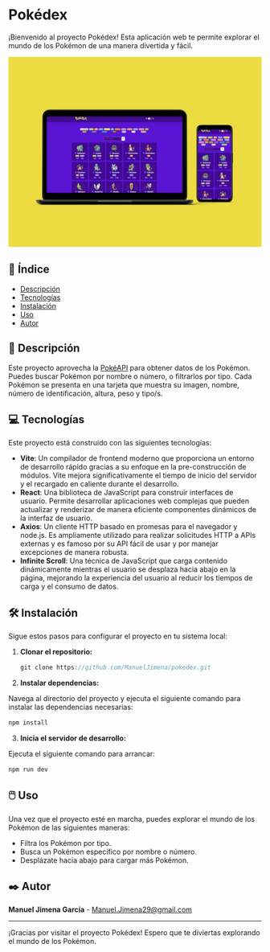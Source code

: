 # Pokédex

¡Bienvenido al proyecto Pokédex! Esta aplicación web te permite explorar el mundo de los Pokémon de una manera divertida y fácil.

![Pokédex Interface](src/assets/mockuper.webp)

## 📖 Índice

- [Descripción](#descripción)
- [Tecnologías](#tecnologías)
- [Instalación](#instalación)
- [Uso](#uso)
- [Autor](#autor)

## 📘 Descripción

Este proyecto aprovecha la [PokéAPI](https://pokeapi.co/) para obtener datos de los Pokémon. Puedes buscar Pokémon por nombre o número, o filtrarlos por tipo. Cada Pokémon se presenta en una tarjeta que muestra su imagen, nombre, número de identificación, altura, peso y tipo/s.

## 💻 Tecnologías

Este proyecto está construido con las siguientes tecnologías:
- **Vite**: Un compilador de frontend moderno que proporciona un entorno de desarrollo rápido gracias a su enfoque en la pre-construcción de módulos. Vite mejora significativamente el tiempo de inicio del servidor y el recargado en caliente durante el desarrollo.
- **React**: Una biblioteca de JavaScript para construir interfaces de usuario. Permite desarrollar aplicaciones web complejas que pueden actualizar y renderizar de manera eficiente componentes dinámicos de la interfaz de usuario.
- **Axios**: Un cliente HTTP basado en promesas para el navegador y node.js. Es ampliamente utilizado para realizar solicitudes HTTP a APIs externas y es famoso por su API fácil de usar y por manejar excepciones de manera robusta.
- **Infinite Scroll**: Una técnica de JavaScript que carga contenido dinámicamente mientras el usuario se desplaza hacia abajo en la página, mejorando la experiencia del usuario al reducir los tiempos de carga y el consumo de datos.

## 🛠️ Instalación

Sigue estos pasos para configurar el proyecto en tu sistema local:

1. **Clonar el repositorio:**

     ```js
   git clone https://github.com/ManuelJimena/pokedex.git
   ```
2. **Instalar dependencias:**

Navega al directorio del proyecto y ejecuta el siguiente comando para instalar las dependencias necesarias:

```js
npm install
 ```

3. **Inicia el servidor de desarrollo:**

Ejecuta el siguiente comando para arrancar:

```js
npm run dev
```

## 🖱️ Uso

Una vez que el proyecto esté en marcha, puedes explorar el mundo de los Pokémon de las siguientes maneras:
- Filtra los Pokémon por tipo.
- Busca un Pokémon específico por nombre o número.
- Desplázate hacia abajo para cargar más Pokémon.

## ✒️ Autor

**Manuel Jimena García** - Manuel.Jimena29@gmail.com

---

¡Gracias por visitar el proyecto Pokédex! Espero que te diviertas explorando el mundo de los Pokémon.
